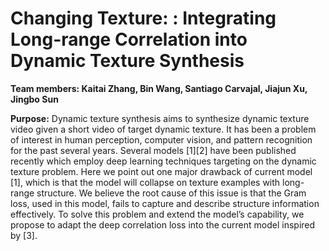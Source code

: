 # Changing Texture: : Integrating Long-range Correlation into Dynamic Texture Synthesis

**Team members: Kaitai Zhang, Bin Wang, Santiago Carvajal, Jiajun Xu, Jingbo Sun**

**Purpose:**
Dynamic texture synthesis aims to synthesize dynamic texture video given a short video of target dynamic texture. It has been a problem of interest in human perception, computer vision, and pattern recognition for the past several years. Several models [1][2] have been published recently which employ deep learning techniques targeting on the dynamic texture problem.
Here we point out one major drawback of current model [1], which is that the model will collapse on texture examples with long-range structure. We believe the root cause of this issue is that the Gram loss, used in this model, fails to capture and describe structure information effectively. To solve this problem and extend the model’s capability, we propose to adapt the deep correlation loss into the current model inspired by [3].
